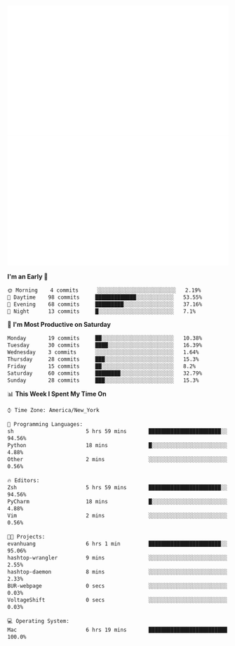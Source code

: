 <a href="https://github.com/jstrieb/github-stats">
 
![](https://github.com/evanhuang117/github-stats/blob/master/generated/overview.svg)
![](https://github.com/evanhuang117/github-stats/blob/master/generated/languages.svg)

</a>

<!--START_SECTION:waka-->
**I'm an Early 🐤** 

```text
🌞 Morning    4 commits      ░░░░░░░░░░░░░░░░░░░░░░░░░   2.19% 
🌆 Daytime    98 commits     █████████████░░░░░░░░░░░░   53.55% 
🌃 Evening    68 commits     █████████░░░░░░░░░░░░░░░░   37.16% 
🌙 Night      13 commits     █░░░░░░░░░░░░░░░░░░░░░░░░   7.1%

```
📅 **I'm Most Productive on Saturday** 

```text
Monday       19 commits     ██░░░░░░░░░░░░░░░░░░░░░░░   10.38% 
Tuesday      30 commits     ████░░░░░░░░░░░░░░░░░░░░░   16.39% 
Wednesday    3 commits      ░░░░░░░░░░░░░░░░░░░░░░░░░   1.64% 
Thursday     28 commits     ███░░░░░░░░░░░░░░░░░░░░░░   15.3% 
Friday       15 commits     ██░░░░░░░░░░░░░░░░░░░░░░░   8.2% 
Saturday     60 commits     ████████░░░░░░░░░░░░░░░░░   32.79% 
Sunday       28 commits     ███░░░░░░░░░░░░░░░░░░░░░░   15.3%

```


📊 **This Week I Spent My Time On** 

```text
⌚︎ Time Zone: America/New_York

💬 Programming Languages: 
sh                       5 hrs 59 mins       ███████████████████████░░   94.56% 
Python                   18 mins             █░░░░░░░░░░░░░░░░░░░░░░░░   4.88% 
Other                    2 mins              ░░░░░░░░░░░░░░░░░░░░░░░░░   0.56%

🔥 Editors: 
Zsh                      5 hrs 59 mins       ███████████████████████░░   94.56% 
PyCharm                  18 mins             █░░░░░░░░░░░░░░░░░░░░░░░░   4.88% 
Vim                      2 mins              ░░░░░░░░░░░░░░░░░░░░░░░░░   0.56%

🐱‍💻 Projects: 
evanhuang                6 hrs 1 min         ███████████████████████░░   95.06% 
hashtop-wrangler         9 mins              ░░░░░░░░░░░░░░░░░░░░░░░░░   2.55% 
hashtop-daemon           8 mins              ░░░░░░░░░░░░░░░░░░░░░░░░░   2.33% 
BUR-webpage              0 secs              ░░░░░░░░░░░░░░░░░░░░░░░░░   0.03% 
VoltageShift             0 secs              ░░░░░░░░░░░░░░░░░░░░░░░░░   0.03%

💻 Operating System: 
Mac                      6 hrs 19 mins       █████████████████████████   100.0%

```


<!--END_SECTION:waka-->
